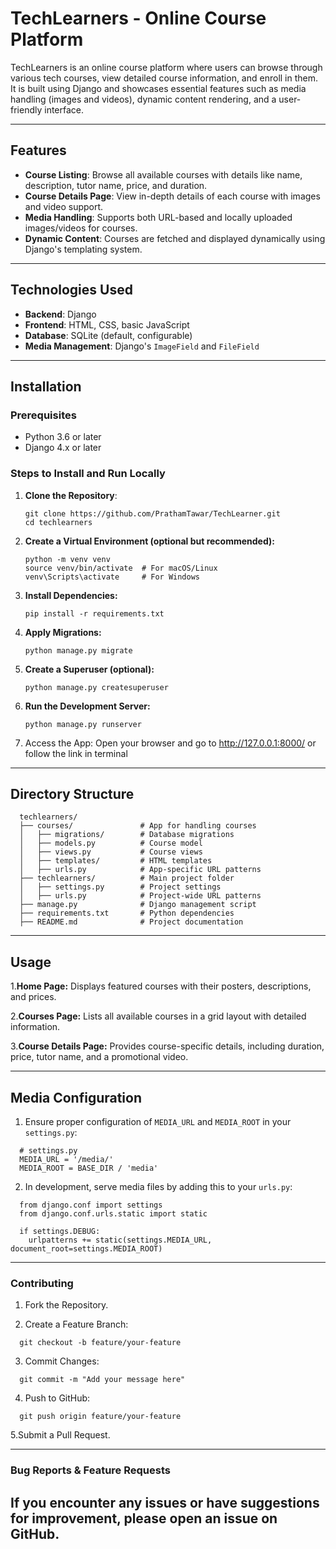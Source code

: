 # TechLearners - Online Course Platform

TechLearners is an online course platform where users can browse through various tech courses, view detailed course information, and enroll in them. It is built using Django and showcases essential features such as media handling (images and videos), dynamic content rendering, and a user-friendly interface.

---

## Features

- **Course Listing**: Browse all available courses with details like name, description, tutor name, price, and duration.
- **Course Details Page**: View in-depth details of each course with images and video support.
- **Media Handling**: Supports both URL-based and locally uploaded images/videos for courses.
- **Dynamic Content**: Courses are fetched and displayed dynamically using Django's templating system.

---

## Technologies Used

- **Backend**: Django
- **Frontend**: HTML, CSS, basic JavaScript
- **Database**: SQLite (default, configurable)
- **Media Management**: Django's `ImageField` and `FileField`

---

## Installation

### Prerequisites

- Python 3.6 or later
- Django 4.x or later

### Steps to Install and Run Locally

1. **Clone the Repository**:
   ```
   git clone https://github.com/PrathamTawar/TechLearner.git
   cd techlearners
   ```
2. **Create a Virtual Environment (optional but recommended):**
   ```
   python -m venv venv
   source venv/bin/activate  # For macOS/Linux
   venv\Scripts\activate     # For Windows
   ```
3. **Install Dependencies:**
   ```
   pip install -r requirements.txt
   ```
4. **Apply Migrations:**
   ```
   python manage.py migrate
   ```
5. **Create a Superuser (optional):**
   ```
   python manage.py createsuperuser
   ```
6. **Run the Development Server:**
   ```
   python manage.py runserver
   ```
7. Access the App: Open your browser and go to http://127.0.0.1:8000/ or follow the link in terminal

---

## Directory Structure
```
  techlearners/
  ├── courses/               # App for handling courses
  │   ├── migrations/        # Database migrations
  │   ├── models.py          # Course model
  │   ├── views.py           # Course views
  │   ├── templates/         # HTML templates
  │   ├── urls.py            # App-specific URL patterns
  ├── techlearners/          # Main project folder
  │   ├── settings.py        # Project settings
  │   ├── urls.py            # Project-wide URL patterns
  ├── manage.py              # Django management script
  ├── requirements.txt       # Python dependencies
  ├── README.md              # Project documentation
```

---

## Usage
1.**Home Page:** Displays featured courses with their posters, descriptions, and prices.

2.**Courses Page:** Lists all available courses in a grid layout with detailed information.

3.**Course Details Page:** Provides course-specific details, including duration, price, tutor name, and a promotional video.

---

## Media Configuration
1. Ensure proper configuration of `MEDIA_URL` and `MEDIA_ROOT` in your `settings.py`:
```
  # settings.py
  MEDIA_URL = '/media/'
  MEDIA_ROOT = BASE_DIR / 'media'
```
2. In development, serve media files by adding this to your `urls.py`:
```
  from django.conf import settings
  from django.conf.urls.static import static

  if settings.DEBUG:
    urlpatterns += static(settings.MEDIA_URL, document_root=settings.MEDIA_ROOT)
```

---

### Contributing
1. Fork the Repository.
 
2. Create a Feature Branch:
```
  git checkout -b feature/your-feature
```
3. Commit Changes:
```
  git commit -m "Add your message here"
```
4. Push to GitHub:
```
  git push origin feature/your-feature
```
5.Submit a Pull Request.

---

### Bug Reports & Feature Requests
## If you encounter any issues or have suggestions for improvement, please open an issue on GitHub.
